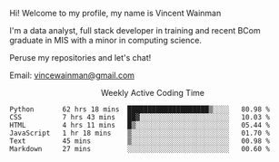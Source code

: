 Hi! Welcome to my profile, my name is Vincent Wainman

I'm a data analyst, full stack developer in training and recent BCom graduate in MIS with a minor in computing science. 

Peruse my repositories and let's chat!

Email: vincewainman@gmail.com

<p align="center"> Weekly Active Coding Time </p>
<!--START_SECTION:waka-->

```text
Python       62 hrs 18 mins  ████████████████████▒░░░░   80.98 %
CSS          7 hrs 43 mins   ██▓░░░░░░░░░░░░░░░░░░░░░░   10.03 %
HTML         4 hrs 11 mins   █▒░░░░░░░░░░░░░░░░░░░░░░░   05.44 %
JavaScript   1 hr 18 mins    ▒░░░░░░░░░░░░░░░░░░░░░░░░   01.70 %
Text         45 mins         ▒░░░░░░░░░░░░░░░░░░░░░░░░   00.98 %
Markdown     27 mins         ░░░░░░░░░░░░░░░░░░░░░░░░░   00.60 %
```

<!--END_SECTION:waka-->
